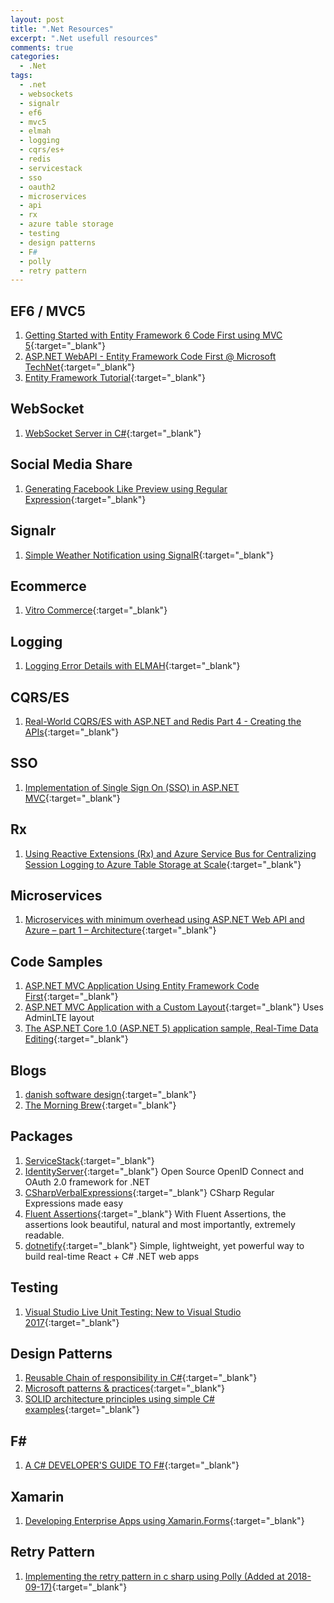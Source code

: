 ```yaml
---
layout: post
title: ".Net Resources"
excerpt: ".Net usefull resources"
comments: true
categories:
  - .Net
tags: 
  - .net
  - websockets
  - signalr
  - ef6
  - mvc5
  - elmah
  - logging
  - cqrs/es+
  - redis
  - servicestack
  - sso
  - oauth2
  - microservices
  - api
  - rx
  - azure table storage
  - testing
  - design patterns
  - F#
  - polly
  - retry pattern
---
```


## EF6 / MVC5

1. [Getting Started with Entity Framework 6 Code First using MVC 5](http://www.asp.net/mvc/overview/getting-started/getting-started-with-ef-using-mvc/creating-an-entity-framework-data-model-for-an-asp-net-mvc-application){:target="_blank"}
1. [ASP.NET WebAPI - Entity Framework Code First @ Microsoft TechNet](http://social.technet.microsoft.com/wiki/contents/articles/26795.asp-net-webapi-entity-framework-code-first.aspx){:target="_blank"}
1. [Entity Framework Tutorial](http://www.entityframeworktutorial.net/){:target="_blank"}

## WebSocket

1. [WebSocket Server in C#](http://www.codeproject.com/Articles/1063910/WebSocket-Server-in-Csharp){:target="_blank"}

## Social Media Share

1. [Generating Facebook Like Preview using Regular Expression](http://www.codeproject.com/Articles/1120681/Generating-Facebook-Like-Preview-using-Regular-Exp){:target="_blank"}

## Signalr

1. [Simple Weather Notification using SignalR](http://www.codeproject.com/Articles/1115408/Simple-Weather-Notification-using-SignalR){:target="_blank"}

## Ecommerce

1. [Vitro Commerce](https://github.com/VirtoCommerce/vc-platform){:target="_blank"} 

## Logging

1. [Logging Error Details with ELMAH](http://www.asp.net/web-forms/overview/older-versions-getting-started/deploying-web-site-projects/logging-error-details-with-elmah-cs){:target="_blank"}

## CQRS/ES

1. [Real-World CQRS/ES with ASP.NET and Redis Part 4 - Creating the APIs](https://www.exceptionnotfound.net/real-world-cqrs-es-with-asp-net-and-redis-part-4-creating-the-apis/){:target="_blank"}

## SSO

1. [Implementation of Single Sign On (SSO) in ASP.NET MVC](http://www.codeproject.com/Articles/1140228/Implementation-of-Single-Sign-On-SSO-in-ASP-NET-MV){:target="_blank"}

## Rx

1. [Using Reactive Extensions (Rx) and Azure Service Bus for Centralizing Session Logging to Azure Table Storage at Scale](https://blogs.msdn.microsoft.com/mgrichard/2014/05/08/using-reactive-extensions-rx-and-azure-service-bus-for-centralizing-session-logging-to-azure-table-storage-at-scale/){:target="_blank"}

## Microservices

1. [Microservices with minimum overhead using ASP.NET Web API and Azure – part 1 – Architecture](https://www.future-processing.pl/blog/microservices-with-web-api-and-azure-architecture/){:target="_blank"}

## Code Samples

1. [ASP.NET MVC Application Using Entity Framework Code First](https://code.msdn.microsoft.com/ASPNET-MVC-Application-b01a9fe8?SRC=VSIDE){:target="_blank"}
1. [ASP.NET MVC Application with a Custom Layout](https://code.msdn.microsoft.com/ASPNET-MVC-Application-b4b0dc3f){:target="_blank"} Uses AdminLTE layout
1. [The ASP.NET Core 1.0 (ASP.NET 5) application sample, Real-Time Data Editing](https://code.msdn.microsoft.com/The-ASPNET-vNext-Real-Time-b1d27fe4){:target="_blank"}

## Blogs

1. [danish software design](http://blog.ploeh.dk/){:target="_blank"}
1. [The Morning Brew](http://blog.cwa.me.uk/){:target="_blank"}

## Packages

1. [ServiceStack](https://servicestack.net/){:target="_blank"}
1. [IdentityServer](https://identityserver.io/){:target="_blank"} Open Source OpenID Connect and OAuth 2.0 framework for .NET
1. [CSharpVerbalExpressions](https://github.com/VerbalExpressions/CSharpVerbalExpressions){:target="_blank"} CSharp Regular Expressions made easy
1. [Fluent Assertions](http://www.fluentassertions.com/){:target="_blank"} With Fluent Assertions, the assertions look beautiful, natural and most importantly, extremely readable.
1. [dotnetify](http://dotnetify.net/react/){:target="_blank"} Simple, lightweight, yet powerful way to build real-time React + C# .NET web apps

## Testing

1. [Visual Studio Live Unit Testing: New to Visual Studio 2017](https://blog.couchbase.com/visual-studio-live-unit-testing-2017/){:target="_blank"}

## Design Patterns

1. [Reusable Chain of responsibility in C#](https://www.codeproject.com/Articles/743783/Reusable-Chain-of-responsibility-in-Csharp){:target="_blank"}
1. [Microsoft patterns & practices](https://msdn.microsoft.com/en-us/library/ff921345.aspx){:target="_blank"}
1. [SOLID architecture principles using simple C# examples](https://www.codeproject.com/Articles/703634/SOLID-architecture-principles-using-simple-Csharp){:target="_blank"}

## F#

1. [A C# DEVELOPER'S GUIDE TO F#](http://connelhooley.uk/blog/2017/04/10/f-sharp-guide){:target="_blank"}

## Xamarin

1. [Developing Enterprise Apps using Xamarin.Forms](https://blog.xamarin.com/developing-enterprise-apps-using-xamarin-forms/){:target="_blank"}

## Retry Pattern

1. [Implementing the retry pattern in c sharp using Polly (Added at 2018-09-17)](https://alastaircrabtree.com/implementing-the-retry-pattern-using-polly/){:target="_blank"}


